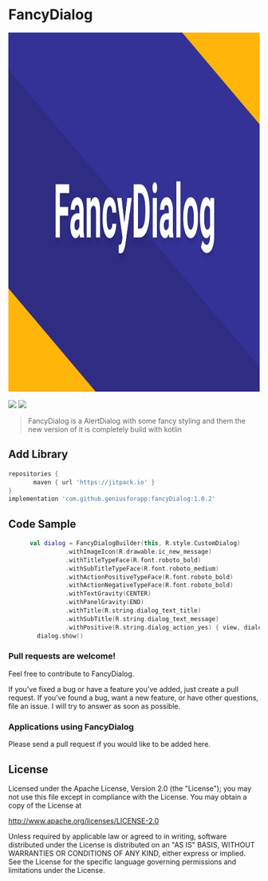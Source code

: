# FancyDialog


<img src="/images/backdrop.jpg" width="1280" height="720"/>

<img src="/images/img1.png" height="720"/> <img src="/images/img2.jpg" height="720"/>



> FancyDialog is a AlertDialog with some fancy styling and them the new version of it is completely build with kotlin 

## Add Library
```gradle
repositories {
       maven { url 'https://jitpack.io' }
}    
implementation 'com.github.geniusforapp:fancyDialog:1.0.2'
```

## Code Sample
```kotlin
      val dialog = FancyDialogBuilder(this, R.style.CustomDialog)
                .withImageIcon(R.drawable.ic_new_message)
                .withTitleTypeFace(R.font.roboto_bold)
                .withSubTitleTypeFace(R.font.roboto_medium)
                .withActionPositiveTypeFace(R.font.roboto_bold)
                .withActionNegativeTypeFace(R.font.roboto_bold)
                .withTextGravity(CENTER)
                .withPanelGravity(END)
                .withTitle(R.string.dialog_text_title)
                .withSubTitle(R.string.dialog_text_message)
                .withPositive(R.string.dialog_action_yes) { view, dialog -> dialog.dismiss() }
        dialog.show()
```

### Pull requests are welcome!

Feel free to contribute to FancyDialog.

If you've fixed a bug or have a feature you've added, just create a pull request. If you've found a bug, want a new feature, or have other questions, file an issue. I will try to answer as soon as possible.

### Applications using FancyDialog

Please send a pull request if you would like to be added here.

## License

Licensed under the Apache License, Version 2.0 (the "License");
you may not use this file except in compliance with the License.
You may obtain a copy of the License at

http://www.apache.org/licenses/LICENSE-2.0

Unless required by applicable law or agreed to in writing, software
distributed under the License is distributed on an "AS IS" BASIS,
WITHOUT WARRANTIES OR CONDITIONS OF ANY KIND, either express or implied.
See the License for the specific language governing permissions and
limitations under the License.
